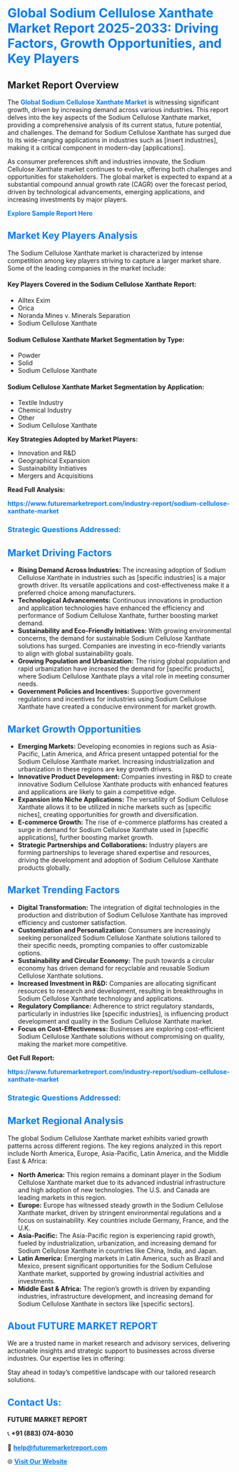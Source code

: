 <h1 style="color: #007BFF;">Global Sodium Cellulose Xanthate Market Report 2025-2033: Driving Factors, Growth Opportunities, and Key Players</h1>

<section id="overview">
<h2>Market Report Overview</h2>
<p>The <a href="https://www.futuremarketreport.com/industry-report/sodium-cellulose-xanthate-market" style="color: #007BFF; text-decoration: none;"><strong>Global Sodium Cellulose Xanthate Market</strong></a> is witnessing significant growth, driven by increasing demand across various industries. This report delves into the key aspects of the Sodium Cellulose Xanthate market, providing a comprehensive analysis of its current status, future potential, and challenges. The demand for Sodium Cellulose Xanthate has surged due to its wide-ranging applications in industries such as [insert industries], making it a critical component in modern-day [applications].</p>
<p>As consumer preferences shift and industries innovate, the Sodium Cellulose Xanthate market continues to evolve, offering both challenges and opportunities for stakeholders. The global market is expected to expand at a substantial compound annual growth rate (CAGR) over the forecast period, driven by technological advancements, emerging applications, and increasing investments by major players.</p>
</section>

<section id="overview">
<p><a href="https://www.futuremarketreport.com/request-sample/reportId=97301" style="color: #007BFF; text-decoration: none;"><strong>Explore Sample Report Here</strong></a></p>
</section>

<section id="key-players">
<h2 style="color: #007BFF;">Market Key Players Analysis</h2>
<p>The Sodium Cellulose Xanthate market is characterized by intense competition among key players striving to capture a larger market share. Some of the leading companies in the market include:</p>
<h4>Key Players Covered in the Sodium Cellulose Xanthate Report:</h4>
<ul><li>Alltex Exim</li><li>Orica</li><li>Noranda Mines v. Minerals Separation</li><li>Sodium Cellulose Xanthate</li></ul>
<h4>Sodium Cellulose Xanthate Market Segmentation by Type:</h4>
<ul><li>Powder</li><li>Solid</li><li>Sodium Cellulose Xanthate</li></ul>

<h4>Sodium Cellulose Xanthate Market Segmentation by Application:</h4>
<ul><li>Textile Industry</li><li>Chemical Industry</li><li>Other</li><li>Sodium Cellulose Xanthate</li></ul>
<p><strong>Key Strategies Adopted by Market Players:</strong></p>
<ul>
<li>Innovation and R&D</li>
<li>Geographical Expansion</li>
<li>Sustainability Initiatives</li>
<li>Mergers and Acquisitions</li>
</ul>
</section>

<section>
<p><strong>Read Full Analysis: </strong></p><a href="https://www.futuremarketreport.com/industry-report/sodium-cellulose-xanthate-market" style="color: #007BFF; text-decoration: none;"><strong>https://www.futuremarketreport.com/industry-report/sodium-cellulose-xanthate-market</strong></a>
<h3 style="color: #007BFF;">Strategic Questions Addressed:</h3>
</section>

<section id="driving-factors">
<h2 style="color: #007BFF;">Market Driving Factors</h2>
<ul>
<li><strong>Rising Demand Across Industries:</strong> The increasing adoption of Sodium Cellulose Xanthate in industries such as [specific industries] is a major growth driver. Its versatile applications and cost-effectiveness make it a preferred choice among manufacturers.</li>
<li><strong>Technological Advancements:</strong> Continuous innovations in production and application technologies have enhanced the efficiency and performance of Sodium Cellulose Xanthate, further boosting market demand.</li>
<li><strong>Sustainability and Eco-Friendly Initiatives:</strong> With growing environmental concerns, the demand for sustainable Sodium Cellulose Xanthate solutions has surged. Companies are investing in eco-friendly variants to align with global sustainability goals.</li>
<li><strong>Growing Population and Urbanization:</strong> The rising global population and rapid urbanization have increased the demand for [specific products], where Sodium Cellulose Xanthate plays a vital role in meeting consumer needs.</li>
<li><strong>Government Policies and Incentives:</strong> Supportive government regulations and incentives for industries using Sodium Cellulose Xanthate have created a conducive environment for market growth.</li>
</ul>
</section>

<section id="growth-opportunities">
<h2 style="color: #007BFF;">Market Growth Opportunities</h2>
<ul>
<li><strong>Emerging Markets:</strong> Developing economies in regions such as Asia-Pacific, Latin America, and Africa present untapped potential for the Sodium Cellulose Xanthate market. Increasing industrialization and urbanization in these regions are key growth drivers.</li>
<li><strong>Innovative Product Development:</strong> Companies investing in R&D to create innovative Sodium Cellulose Xanthate products with enhanced features and applications are likely to gain a competitive edge.</li>
<li><strong>Expansion into Niche Applications:</strong> The versatility of Sodium Cellulose Xanthate allows it to be utilized in niche markets such as [specific niches], creating opportunities for growth and diversification.</li>
<li><strong>E-commerce Growth:</strong> The rise of e-commerce platforms has created a surge in demand for Sodium Cellulose Xanthate used in [specific applications], further boosting market growth.</li>
<li><strong>Strategic Partnerships and Collaborations:</strong> Industry players are forming partnerships to leverage shared expertise and resources, driving the development and adoption of Sodium Cellulose Xanthate products globally.</li>
</ul>
</section>

<section id="trending-factors">
<h2 style="color: #007BFF;">Market Trending Factors</h2>
<ul>
<li><strong>Digital Transformation:</strong> The integration of digital technologies in the production and distribution of Sodium Cellulose Xanthate has improved efficiency and customer satisfaction.</li>
<li><strong>Customization and Personalization:</strong> Consumers are increasingly seeking personalized Sodium Cellulose Xanthate solutions tailored to their specific needs, prompting companies to offer customizable options.</li>
<li><strong>Sustainability and Circular Economy:</strong> The push towards a circular economy has driven demand for recyclable and reusable Sodium Cellulose Xanthate solutions.</li>
<li><strong>Increased Investment in R&D:</strong> Companies are allocating significant resources to research and development, resulting in breakthroughs in Sodium Cellulose Xanthate technology and applications.</li>
<li><strong>Regulatory Compliance:</strong> Adherence to strict regulatory standards, particularly in industries like [specific industries], is influencing product development and quality in the Sodium Cellulose Xanthate market.</li>
<li><strong>Focus on Cost-Effectiveness:</strong> Businesses are exploring cost-efficient Sodium Cellulose Xanthate solutions without compromising on quality, making the market more competitive.</li>
</ul>
</section>

<section>
<p><strong>Get Full Report: </strong></p><a href="https://www.futuremarketreport.com/industry-report/sodium-cellulose-xanthate-market" style="color: #007BFF; text-decoration: none;"><strong>https://www.futuremarketreport.com/industry-report/sodium-cellulose-xanthate-market</strong></a>
<h3 style="color: #007BFF;">Strategic Questions Addressed:</h3>
</section>


<section id="regional-analysis">
<h2 style="color: #007BFF;">Market Regional Analysis</h2>
<p>The global Sodium Cellulose Xanthate market exhibits varied growth patterns across different regions. The key regions analyzed in this report include North America, Europe, Asia-Pacific, Latin America, and the Middle East & Africa:</p>
<ul>
<li><strong>North America:</strong> This region remains a dominant player in the Sodium Cellulose Xanthate market due to its advanced industrial infrastructure and high adoption of new technologies. The U.S. and Canada are leading markets in this region.</li>
<li><strong>Europe:</strong> Europe has witnessed steady growth in the Sodium Cellulose Xanthate market, driven by stringent environmental regulations and a focus on sustainability. Key countries include Germany, France, and the U.K.</li>
<li><strong>Asia-Pacific:</strong> The Asia-Pacific region is experiencing rapid growth, fueled by industrialization, urbanization, and increasing demand for Sodium Cellulose Xanthate in countries like China, India, and Japan.</li>
<li><strong>Latin America:</strong> Emerging markets in Latin America, such as Brazil and Mexico, present significant opportunities for the Sodium Cellulose Xanthate market, supported by growing industrial activities and investments.</li>
<li><strong>Middle East & Africa:</strong> The region’s growth is driven by expanding industries, infrastructure development, and increasing demand for Sodium Cellulose Xanthate in sectors like [specific sectors].</li>
</ul>
</section>

<footer>
<h2 style="color: #007BFF;">About FUTURE MARKET REPORT</h2>
<p>We are a trusted name in market research and advisory services, delivering actionable insights and strategic support to businesses across diverse industries. Our expertise lies in offering:</p>

<p>Stay ahead in today’s competitive landscape with our tailored research solutions.</p>

<h2 style="color: #007BFF;">Contact Us:</h2>
<p><strong>FUTURE MARKET REPORT</strong></p>
<p>📞 <strong>+91 (883) 074-8030</strong></p>
<p>📧 <strong><a href="mailto:help@futuremarketreport.com" style="color: #007BFF;">help@futuremarketreport.com</a></strong></p>
<p>🌐 <strong><a href="https://www.futuremarketreport.com/" style="color: #007BFF;">Visit Our Website</a></strong></p>
</footer>